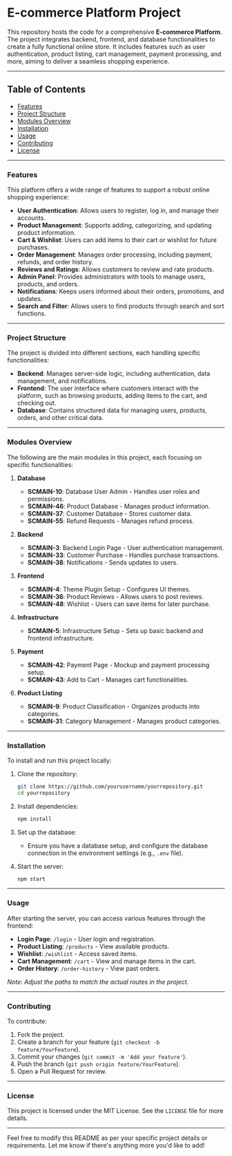 # E-commerce Platform Project

This repository hosts the code for a comprehensive **E-commerce Platform**. The project integrates backend, frontend, and database functionalities to create a fully functional online store. It includes features such as user authentication, product listing, cart management, payment processing, and more, aiming to deliver a seamless shopping experience.

---

## Table of Contents

- [Features](#features)
- [Project Structure](#project-structure)
- [Modules Overview](#modules-overview)
- [Installation](#installation)
- [Usage](#usage)
- [Contributing](#contributing)
- [License](#license)

---

### Features

This platform offers a wide range of features to support a robust online shopping experience:

- **User Authentication**: Allows users to register, log in, and manage their accounts.
- **Product Management**: Supports adding, categorizing, and updating product information.
- **Cart & Wishlist**: Users can add items to their cart or wishlist for future purchases.
- **Order Management**: Manages order processing, including payment, refunds, and order history.
- **Reviews and Ratings**: Allows customers to review and rate products.
- **Admin Panel**: Provides administrators with tools to manage users, products, and orders.
- **Notifications**: Keeps users informed about their orders, promotions, and updates.
- **Search and Filter**: Allows users to find products through search and sort functions.

---

### Project Structure

The project is divided into different sections, each handling specific functionalities:

- **Backend**: Manages server-side logic, including authentication, data management, and notifications.
- **Frontend**: The user interface where customers interact with the platform, such as browsing products, adding items to the cart, and checking out.
- **Database**: Contains structured data for managing users, products, orders, and other critical data.

---

### Modules Overview

The following are the main modules in this project, each focusing on specific functionalities:

1. **Database**
   - **SCMAIN-10**: Database User Admin - Handles user roles and permissions.
   - **SCMAIN-46**: Product Database - Manages product information.
   - **SCMAIN-37**: Customer Database - Stores customer data.
   - **SCMAIN-55**: Refund Requests - Manages refund process.

2. **Backend**
   - **SCMAIN-3**: Backend Login Page - User authentication management.
   - **SCMAIN-33**: Customer Purchase - Handles purchase transactions.
   - **SCMAIN-38**: Notifications - Sends updates to users.

3. **Frontend**
   - **SCMAIN-4**: Theme Plugin Setup - Configures UI themes.
   - **SCMAIN-36**: Product Reviews - Allows users to post reviews.
   - **SCMAIN-48**: Wishlist - Users can save items for later purchase.

4. **Infrastructure**
   - **SCMAIN-5**: Infrastructure Setup - Sets up basic backend and frontend infrastructure.

5. **Payment**
   - **SCMAIN-42**: Payment Page - Mockup and payment processing setup.
   - **SCMAIN-43**: Add to Cart - Manages cart functionalities.

6. **Product Listing**
   - **SCMAIN-9**: Product Classification - Organizes products into categories.
   - **SCMAIN-31**: Category Management - Manages product categories.

---

### Installation

To install and run this project locally:

1. Clone the repository:

   ```bash
   git clone https://github.com/yourusername/yourrepository.git
   cd yourrepository
   ```

2. Install dependencies:

   ```bash
   npm install
   ```

3. Set up the database:

   - Ensure you have a database setup, and configure the database connection in the environment settings (e.g., `.env` file).

4. Start the server:

   ```bash
   npm start
   ```

---

### Usage

After starting the server, you can access various features through the frontend:

- **Login Page**: `/login` - User login and registration.
- **Product Listing**: `/products` - View available products.
- **Wishlist**: `/wishlist` - Access saved items.
- **Cart Management**: `/cart` - View and manage items in the cart.
- **Order History**: `/order-history` - View past orders.

*Note: Adjust the paths to match the actual routes in the project.*

---

### Contributing

To contribute:

1. Fork the project.
2. Create a branch for your feature (`git checkout -b feature/YourFeature`).
3. Commit your changes (`git commit -m 'Add your feature'`).
4. Push the branch (`git push origin feature/YourFeature`).
5. Open a Pull Request for review.

---

### License

This project is licensed under the MIT License. See the `LICENSE` file for more details.

---

Feel free to modify this README as per your specific project details or requirements. Let me know if there's anything more you'd like to add!
